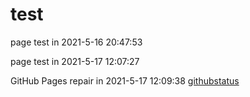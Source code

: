 # test

page test in 2021-5-16 20:47:53

page test in 2021-5-17 12:07:27

GitHub Pages repair in 2021-5-17 12:09:38 [githubstatus](https://www.githubstatus.com/)
